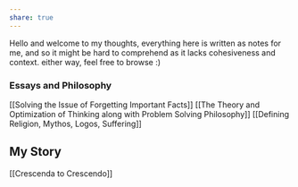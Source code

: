 ```yaml
---
share: true
---
```

Hello and welcome to my thoughts, everything here is written as notes for me, and so it might be hard to comprehend as it lacks cohesiveness and context. either way, feel free to browse :)

### Essays and Philosophy
[[Solving the Issue of Forgetting Important Facts]]
[[The Theory and Optimization of Thinking along with Problem Solving Philosophy]]
[[Defining Religion, Mythos, Logos, Suffering]]


## My Story
[[Crescenda to Crescendo]]

